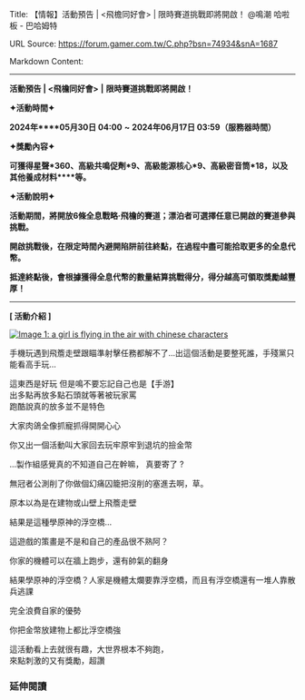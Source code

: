 Title: 【情報】活動預告 | <飛檐同好會> | 限時賽道挑戰即將開啟！ @鳴潮 哈啦板 - 巴哈姆特

URL Source: https://forum.gamer.com.tw/C.php?bsn=74934&snA=1687

Markdown Content:
* * *

**活動預告 | <飛檐同好會>** **|** **限時賽道挑戰即將開啟！**

**✦活動時間✦**

**2024年****05月30日 04:00** **~** **2024年****06月17日 03:59****（服務器時間）**

**✦獎勵內容✦**

**可獲得星聲\*360、高級共鳴促劑\*9、高級能源核心\*9、高級密音筒\*18，以及其他養成材料****等。**

**✦活動說明✦**

**活動期間，將開放6條全息戰略·飛檐的賽道；漂泊者可選擇任意已開啟的賽道參與挑戰。**

**開啟挑戰後，在限定時間內避開陷阱前往終點，在過程中盡可能拾取更多的全息代幣。**

**抵達終點後，會根據獲得全息代幣的數量結算挑戰得分，得分越高可領取獎勵越豐厚！**

* * *

**\[ 活動介紹 \]**

[![Image 1: a girl is flying in the air with chinese characters](https://truth.bahamut.com.tw/s01/202405/forum/74934/9b1a53b67f40f9525e3c032baf820288.JPG)](https://truth.bahamut.com.tw/s01/202405/forum/74934/9b1a53b67f40f9525e3c032baf820288.JPG)

[](https://hw-media-cdn-mingchao.kurogame.com/object/1716739200000/vyfeaje3zk0j5hy7ai-1716823732383.jpg)

[](https://hw-media-cdn-mingchao.kurogame.com/object/1716739200000/h5wevycma95wzx2k2t-1716823749987.gif)

[](https://hw-media-cdn-mingchao.kurogame.com/object/1716739200000/q0bw1dwvvmha1t40x9-1716823780596.gif)

手機玩遇到飛簷走壁跟瞄準射擊任務都解不了...出這個活動是要整死誰，手殘黨只能看高手玩...

這東西是好玩 但是鳴不要忘記自己也是【手游】  
出多點再放多點石頭就等著被玩家罵  
跑酷說真的放多並不是特色

大家肉鴿全像抓寵抓得開開心心

你又出一個活動叫大家回去玩牢原牢到退坑的撿金幣

...製作組感覺真的不知道自己在幹嘛， 真要寄了 ?

無冠者公測削了你做個幻痛囚籠把沒削的塞進去啊，草。

原本以為是在建物或山壁上飛簷走壁

結果是這種學原神的浮空橋…

這遊戲的策畫是不是和自己的產品很不熟阿？

你家的機體可以在牆上跑步，還有帥氣的翻身

結果學原神的浮空橋？人家是機體太爛要靠浮空橋，而且有浮空橋還有一堆人靠散兵逃課

完全浪費自家的優勢

你把金幣放建物上都比浮空橋強

這活動看上去就很有趣，大世界根本不夠跑，  
來點刺激的又有獎勵，超讚  


### 延伸閱讀
